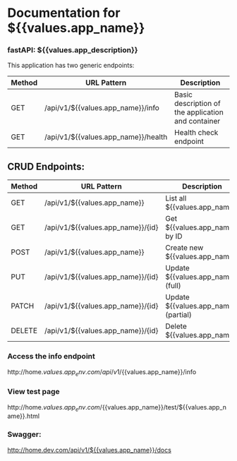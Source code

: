 # Documentation for ${{values.app_name}}
### fastAPI: ${{values.app_description}}


This application has two generic endpoints:

| Method | URL Pattern           | Description             |
|--------|-----------------------|--------------------|
| GET    | /api/v1/${{values.app_name}}/info         | Basic description of the application and container     |
| GET    | /api/v1/${{values.app_name}}/health    | Health check endpoint     |



## CRUD Endpoints:
| Method | URL Pattern           | Description             | Example             |
|--------|-----------------------|--------------------|---------------------|
| GET    | /api/v1/${{values.app_name}}         | List all ${{values.app_name}}     | /api/v1/${{values.app_name}}       |
| GET    | /api/v1/${{values.app_name}}/{id}    | Get ${{values.app_name}} by ID     | /api/v1/${{values.app_name}}/42    |
| POST   | /api/v1/${{values.app_name}}         | Create new ${{values.app_name}}    | /api/v1/${{values.app_name}}       |
| PUT    | /api/v1/${{values.app_name}}/{id}    | Update ${{values.app_name}} (full) | /api/v1/${{values.app_name}}/42    |
| PATCH  | /api/v1/${{values.app_name}}/{id}    | Update ${{values.app_name}} (partial) | /api/v1/${{values.app_name}}/42 |
| DELETE | /api/v1/${{values.app_name}}/{id}    | Delete ${{values.app_name}}        | /api/v1/${{values.app_name}}/42    |


### Access the info endpoint
http://home.${{values.app_env}}.com/api/v1/${{values.app_name}}/info

### View test page
http://home.${{values.app_env}}.com/${{values.app_name}}/test/${{values.app_name}}.html

### Swagger:
http://home.dev.com/api/v1/${{values.app_name}}/docs